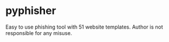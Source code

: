 # pyphisher
Easy to use phishing tool with 51 website templates. Author is not responsible for any misuse.

